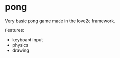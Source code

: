 # pong
Very basic pong game made in the love2d framework. 

Features: 
- keyboard input
- physics
- drawing 


